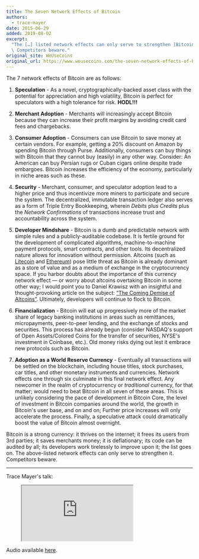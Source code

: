 ```yaml
---
title: The Seven Network Effects of Bitcoin
authors:
  - trace-mayer
date: 2015-06-29
added: 2019-08-02
excerpt:
  "The […] listed network effects can only serve to strengthen [Bitcoin].\
  \ Competitors beware."
original_site: WeUseCoins
original_url: https://www.weusecoins.com/the-seven-network-effects-of-bitcoin/
---
```


The 7 network effects of Bitcoin are as follows:

1. **Speculation** - As a novel, cryptographically-backed asset class with the potential for appreciation and high volatility, Bitcoin is perfect for speculators with a high tolerance for risk. **HODL!!!**

2. **Merchant Adoption** - Merchants will increasingly accept Bitcoin because they can increase their profit margins by avoiding credit card fees and chargebacks.

3. **Consumer Adoption** - Consumers can use Bitcoin to save money at certain vendors. For example, getting a 20% discount on Amazon by spending Bitcoin through Purse. Additionally, consumers can buy things with Bitcoin that they cannot buy (easily) in any other way. Consider: An American can buy Persian rugs or Cuban cigars online despite trade embargoes. Bitcoin increases the efficiency of the economy, particularly in niche areas such as these.

4. **Security** - Merchant, consumer, and speculator adoption lead to a higher price and thus incentivize more miners to participate and secure the system. The decentralized, immutable transaction ledger also serves as a form of Triple Entry Bookkeeping, wherein _Debits_ plus _Credits_ plus the _Network Confirmations_ of transactions increase trust and accountability across the system.

5. **Developer Mindshare** - Bitcoin is a dumb and predictable network with simple rules and a publicly-auditable codebase. It is fertile ground for the development of complicated algorithms, machine-to-machine payment protocols, smart contracts, and other tools. Its decentralized nature allows for innovation without permission. Altcoins (such as [Litecoin](https://www.weusecoins.com/what-is-litecoin/) and [Ethereum](https://www.weusecoins.com/what-is-ethereum/)) pose little threat as Bitcoin is already dominant as a store of value and as a medium of exchange in the cryptocurrency space. If you harbor doubts about the importance of this currency network effect — or worry about altcoins overtaking Bitcoin in some other way; I would point you to Daniel Krawisz with an insightful and thought-provoking article on the subject: [“The Coming Demise of Altcoins”](/mempool/the-coming-demise-of-altcoins/). Ultimately, developers will continue to flock to Bitcoin.

6. **Financialization** - Bitcoin will eat up progressively more of the market share of legacy banking institutions in areas such as remittances, micropayments, peer-to-peer lending, and the exchange of stocks and securities. This process has already begun (consider NASDAQ's support of Open Assets/Colored Coins for the transfer of securities, NYSE's investment in Coinbase, etc.). Old money risks dying out lest it embrace new protocols such as Bitcoin.

7. **Adoption as a World Reserve Currency** - Eventually all transactions will be settled on the blockchain, including house titles, stock purchases, car titles, and other monetary instruments and currencies. Network effects one through six culminate in this final network effect. Any newcomer in the realm of cryptocurrency or _traditional_ currency, for that matter; would need to beat Bitcoin in all seven of these areas. This is unlikely considering the pace of development in Bitcoin Core, the level of investment in Bitcoin companies around the world, the growth in Bitcoin's user base, and on and on; Further price increases will only accelerate the process. Finally, a speculative attack could dramatically boost the value of Bitcoin almost overnight.

Bitcoin is a strong currency: it thrives on the internet; it frees its users from 3rd parties; it saves merchants money; it is deflationary; its code can be audited by all; its developers work tirelessly to improve upon it; the list goes on. The above-listed network effects can only serve to strengthen it. Competitors beware.

---

Trace Mayer's talk:

<figure>
  <iframe class="w-full aspect-video" src="https://www.youtube.com/embed/TCU-soMs1wY?rel=0" allowfullscreen></iframe>
</figure>

Audio available [here](https://www.bitcoin.kn/2015/06/crypsa-event-with-trace-mayer/).
